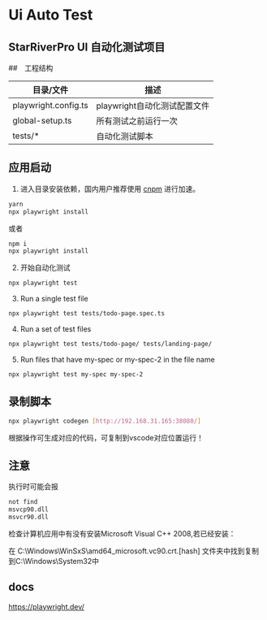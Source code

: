 # Ui Auto Test

## StarRiverPro UI 自动化测试项目

##　工程结构

目录/文件|描述|
----|----|
playwright.config.ts|playwright自动化测试配置文件|
global-setup.ts|所有测试之前运行一次|
tests/*|自动化测试脚本|

## 应用启动

1. 进入目录安装依赖，国内用户推荐使用 [cnpm](https://cnpmjs.org) 进行加速。

```bash
yarn
npx playwright install
```

或者

```bash
npm i
npx playwright install
```

2. 开始自动化测试

```bash
npx playwright test
```


3. Run a single test file
```bash
npx playwright test tests/todo-page.spec.ts
```

4. Run a set of test files
```bash
npx playwright test tests/todo-page/ tests/landing-page/
```

5. Run files that have my-spec or my-spec-2 in the file name
```bash
npx playwright test my-spec my-spec-2
```

## 录制脚本

```bash
npx playwright codegen [http://192.168.31.165:38080/]
```
根据操作可生成对应的代码，可复制到vscode对应位置运行！

## 注意

执行时可能会报
```bash
not find
msvcp90.dll
msvcr90.dll
```

检查计算机应用中有没有安装Microsoft Visual C++ 2008,若已经安装： 

在
C:\Windows\WinSxS\amd64_microsoft.vc90.crt.[hash]
文件夹中找到复制到C:\Windows\System32中

## docs
https://playwright.dev/
